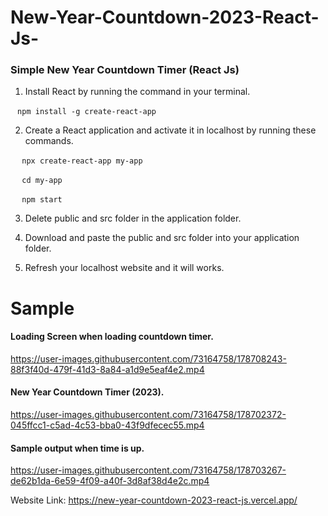 # New-Year-Countdown-2023-React-Js-
### Simple New Year Countdown Timer (React Js)

1. Install React by running the command in your terminal.

` ` `
npm install -g create-react-app
` ` `

2. Create a React application and activate it in localhost by running these commands.

` ` ` 
npx create-react-app my-app
` ` ` 

` ` ` 
cd my-app
` ` ` 

` ` ` 
npm start
` ` `

3. Delete public and src folder in the application folder.

4. Download and paste the public and src folder into your application folder.

5. Refresh your localhost website and it will works.

# Sample 
#### Loading Screen when loading countdown timer.
https://user-images.githubusercontent.com/73164758/178708243-88f3f40d-479f-41d3-8a84-a1d9e5eaf4e2.mp4


#### New Year Countdown Timer (2023).
https://user-images.githubusercontent.com/73164758/178702372-045ffcc1-c5ad-4c53-bba0-43f9dfecec55.mp4

#### Sample output when time is up.
https://user-images.githubusercontent.com/73164758/178703267-de62b1da-6e59-4f09-a40f-3d8af38d4e2c.mp4

Website Link: 
https://new-year-countdown-2023-react-js.vercel.app/
